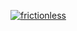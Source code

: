 [![frictionless](https://github.com/Andrelamor/violencia-contra-mulher/actions/workflows/frictionless.yaml/badge.svg)](https://github.com/Andrelamor/violencia-contra-mulher/actions/workflows/frictionless.yaml)
